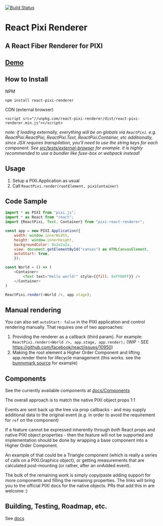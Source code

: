 [![Build Status](https://travis-ci.org/dakom/react-pixi-renderer.svg?branch=master)](https://travis-ci.org/dakom/react-pixi-renderer)

# React Pixi Renderer
## A React Fiber Renderer for PIXI

## [Demo](https://github.com/dakom/react-pixi-renderer-bunnymark)

## How to Install

NPM

`npm install react-pixi-renderer`

CDN (external browser)

`<script src="//unpkg.com/react-pixi-renderer/dist/react-pixi-renderer.min.js"></script>`

_note: if loading externally, everything will be on globals via `ReactPixi`. e.g. ReactPixi.ReactPixi, ReactPixi.Text, ReactPixi.Container, etc_
_additionally, since JSX requires transpilation, you'll need to use the string keys for each component. See [src/tests/external-browser](src/tests/external-browser) for example._
_it is *highly* recommended to use a bundler like fuse-box or webpack instead!_

## Usage

1. Setup a PIXI.Application as usual
2. Call `ReactPixi.render(rootElement, pixiContainer)`

## Code Sample

```javascript
import * as PIXI from "pixi.js";
import * as React from "react";
import {ReactPixi, Text, Container} from "pixi-react-renderer";

const app = new PIXI.Application({
    width: window.innerWidth, 
    height: window.innerHeight, 
    backgroundColor: 0x2a2a2a,
    view: document.getElementById("canvas") as HTMLCanvasElement,
    autoStart: true,
    });

const World = () => (
    <Container>
        <Text text="Hello world!" style={{fill: 0xFF00FF}} />
    </Container>
)

ReactPixi.render(<World />, app.stage);

```

## Manual rendering

You can also set `autoStart: false` in the PIXI application and control rendering manually. 
That requires one of two approaches:

1. Providing the renderer as a callback (third param). For example: `ReactPixi.render(<World />, app.stage, app.render);` (WIP - SEE https://github.com/facebook/react/issues/10950)
2. Making the root element a Higher Order Component and lifting app.render there for lifecycle management (this works. see the [bunnymark source](https://github.com/dakom/react-pixi-renderer-bunnymark) for example)

## Components

See the currently available components at [docs/Components](docs/Components.md)

The overall approach is to match the native PIXI object props 1:1

Events are sent back up the tree via prop callbacks - and may supply additional data to the original event (e.g. in order to avoid the requirement for `ref` on the component)

If a feature cannot be expressed inherently through _both_ React props and native PIXI object properties - then the feature will not be supported and implementation should be done by wrapping a base component into a Higher Order Component.

An example of that could be a Triangle component (which is really a series of calls on a PIXI.Graphics object), or getting measurements that are calculated post-mounting (or rather, after an onAdded event).

The bulk of the remaining work is simply copy/paste adding support for more components and filling the remaining properties. The links will bring you to the official PIXI docs for the native objects. PRs that add this in are welcome :)


## Building, Testing, Roadmap, etc.

See [docs](docs/)